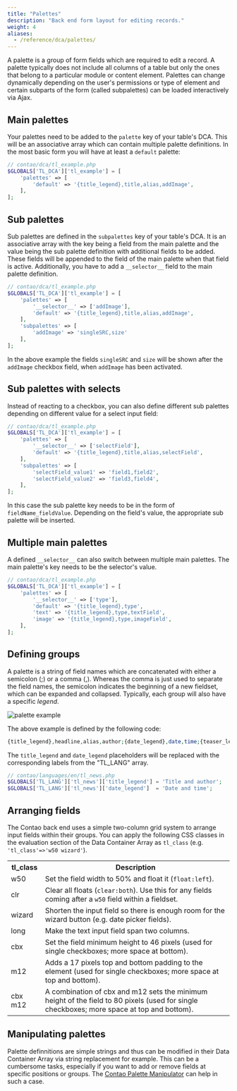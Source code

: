 ```yaml
---
title: "Palettes"
description: "Back end form layout for editing records."
weight: 4
aliases:
  - /reference/dca/palettes/
---
```



A palette is a group of form fields which are required to edit a record. A
palette typically does not include all columns of a table but only the ones that
belong to a particular module or content element. Palettes can change
dynamically depending on the user's permissions or type of element and certain
subparts of the form (called subpalettes) can be loaded interactively via Ajax.


## Main palettes

Your palettes need to be added to the `palette` key of your table's DCA. This
will be an associative array which can contain multiple palette definitions. In
the most basic form you will have at least a `default` palette:

```php
// contao/dca/tl_example.php
$GLOBALS['TL_DCA']['tl_example'] = [
    'palettes' => [
        'default' => '{title_legend},title,alias,addImage',
    ],
];
```


## Sub palettes

Sub palettes are defined in the `subpalettes` key of your table's DCA. It is an
associative array with the key being a field from the main palette and the value
being the sub palette definition with additional fields to be added. These
fields will be appended to the field of the main palette when that field is
active. Additionally, you have to add a `__selector__` field to the main palette
definition.

```php
// contao/dca/tl_example.php
$GLOBALS['TL_DCA']['tl_example'] = [
    'palettes' => [
        '__selector__' => ['addImage'],
        'default' => '{title_legend},title,alias,addImage',
    ],
    'subpalettes' => [
        'addImage' => 'singleSRC,size'
    ],
];
```

In the above example the fields `singleSRC` and `size` will be shown after the
`addImage` checkbox field, when `addImage` has been activated.


## Sub palettes with selects

Instead of reacting to a checkbox, you can also define different sub palettes
depending on different value for a select input field:

```php
// contao/dca/tl_example.php
$GLOBALS['TL_DCA']['tl_example'] = [
    'palettes' => [
        '__selector__' => ['selectField'],
        'default' => '{title_legend},title,alias,selectField',
    ],
    'subpalettes' => [
        'selectField_value1' => 'field1,field2',
        'selectField_value2' => 'field3,field4',
    ],
];
```

In this case the sub palette key needs to be in the form of
`fieldName_fieldValue`. Depending on the field's value, the appropriate sub
palette will be inserted.


## Multiple main palettes

A defined `__selector__` can also switch between multiple main palettes. The
main palette's key needs to be the selector's value.

```php
// contao/dca/tl_example.php
$GLOBALS['TL_DCA']['tl_example'] = [
    'palettes' => [
        '__selector__' => ['type'],
        'default' => '{title_legend},type',
        'text' => '{title_legend},type,textField',
        'image' => '{title_legend},type,imageField',
    ],
];
```


## Defining groups

A palette is a string of field names which are concatenated with either a
semicolon (;) or a comma (,). Whereas the comma is just used to separate the
field names, the semicolon indicates the beginning of a new fieldset, which can
be expanded and collapsed. Typically, each group will also have a specific _legend_.

![palette example](../images/palette_example.png?classes=shadow)

The above example is defined by the following code:

```php
{title_legend},headline,alias,author;{date_legend},date,time;{teaser_legend:hide},subheadline,teaser
```

The `title_legend` and `date_legend` placeholders will be replaced with the
corresponding labels from the "TL_LANG" array.

```php
// contao/languages/en/tl_news.php
$GLOBALS['TL_LANG']['tl_news']['title_legend'] = 'Title and author';
$GLOBALS['TL_LANG']['tl_news']['date_legend']  = 'Date and time';
```


## Arranging fields

The Contao back end uses a simple two-column grid system to arrange input fields
within their groups. You can apply the following CSS classes in the evaluation
section of the Data Container Array as `tl_class` (e.g. `'tl_class'=>'w50
wizard'`).

<table>
<tr>
  <th>tl_class</th>
  <th>Description</th>
</tr>
<tr>
  <td>w50</td>
  <td>Set the field width to 50% and float it (<code>float:left</code>).</td>
</tr>
<tr>
  <td>clr</td>
  <td>Clear all floats (<code>clear:both</code>). Use this for any fields coming after a <code>w50</code> field within a fieldset.</td>
</tr>
<tr>
  <td>wizard</td>
  <td>Shorten the input field so there is enough room for the wizard button
      (e.g. date picker fields).</td>
</tr>
<tr>
  <td>long</td>
  <td>Make the text input field span two columns.</td>
</tr>
<tr>
  <td>cbx</td>
  <td>Set the field minimum height to 46 pixels (used for single checkboxes; more space at bottom).</td>
</tr>
<tr>
  <td>m12</td>
  <td>Adds a 17 pixels top and bottom padding to the element (used for single checkboxes; more space at top and bottom).</td>
</tr>
<tr>
  <td>cbx m12</td>
  <td>A combination of cbx and m12 sets the minimum height of the field to 80 pixels (used for single checkboxes; more space at top and bottom).</td>
</tr>
</table>


## Manipulating palettes

Palette definnitions are simple strings and thus can be modified in their Data
Container Array via string replacement for example. This can be a cumbersome
tasks, especially if you want to add or remove fields at specific positions or
groups. The [Contao Palette Manipulator][1] can help in such a case.

[1]: ../../../framework/dca/palettemanipulator/
[2]: ../reference/fields/
